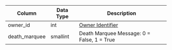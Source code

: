 | Column        | Data Type | Description                                |
| ------------- | --------- | ------------------------------------------ |
| owner_id      | int       | [Owner Identifier](character_data.md)      |
| death_marquee | smallint  | Death Marquee Message: 0 = False, 1 = True |